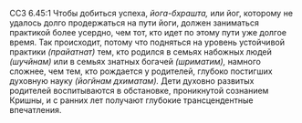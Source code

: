ССЗ 6.45:1	Чтобы добиться успеха, _йога-бхрашта,_ или йог, которому не удалось долго продержаться на пути йоги, должен заниматься практикой более усердно, чем тот, кто идет по этому пути уже долгое время. Так происходит, потому что подняться на уровень устойчивой практики _(прайатнат)_ тем, кто родился в семьях набожных людей _(шучйнам)_ или в семьях знатных богачей _(шриматим),_ намного сложнее, чем тем, кто рождается у родителей, глубоко постигших духовную науку _(йогйнам дхиматам)._ Дети духовно развитых родителей воспитываются в обстановке, проникнутой сознанием Кришны, и с ранних лет получают глубокие трансцендентные впечатления.
